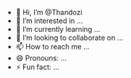 - 👋 Hi, I’m @Thandozi
- 👀 I’m interested in ...
- 🌱 I’m currently learning ...
- 💞️ I’m looking to collaborate on ...
- 📫 How to reach me ...
- 😄 Pronouns: ...
- ⚡ Fun fact: ...

<!---
Thandozi/Thandozi is a ✨ special ✨ repository because its `README.md` (this file) appears on your GitHub profile.
You can click the Preview link to take a look at your changes.
--->
